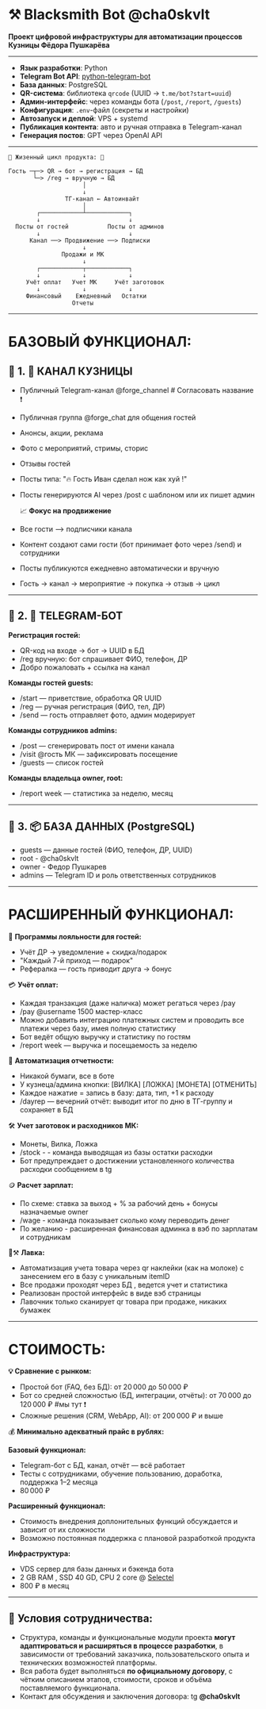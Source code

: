 # ⚒️ Blacksmith Bot @cha0skvlt  
**Проект цифровой инфраструктуры для автоматизации процессов Кузницы Фёдора Пушкарёва**

---
- **Язык разработки**: Python
- **Telegram Bot API**: [python-telegram-bot](https://github.com/python-telegram-bot/python-telegram-bot)  
- **База данных**: PostgreSQL
- **QR-система**: библиотека `qrcode` (UUID → `t.me/bot?start=uuid`)  
- **Админ-интерфейс**: через команды бота (`/post`, `/report`, `/guests`)  
- **Конфигурация**: `.env`-файл (секреты и настройки)  
- **Автозапуск и деплой**: VPS + systemd  
- **Публикация контента**: авто и ручная отправка в Telegram-канал  
- **Генерация постов**: GPT через OpenAI API
---

```text
🔁 Жизенный цикл продукта: 🔨

Гость ─┬─> QR → бот → регистрация → БД
       └─> /reg → вручную → БД
                     │
                     ↓
                ТГ-канал ← Автоинвайт
                     │
        ┌────────────┴────────────┐
        ↓                         ↓
  Посты от гостей           Посты от админов
        ↓                         ↓
      Канал ──> Продвижение ──> Подписки 
                     ↓
               Продажи и МК
                     ↓
        ┌────────────┬────────────┐
        ↓            ↓            ↓
     Учёт оплат   Учет МК     Учёт заготовок
        ↓            ↓            ↓
     Финансовый    Ежедневный   Остатки    
                  Отчеты
```

---
# БАЗОВЫЙ ФУНКЦИОНАЛ:

## 🔧 **1. 📣 КАНАЛ КУЗНИЦЫ**  

  - Публичный Telegram-канал @forge_channel                                 # Согласовать название ❗️
  - Публичная группа @forge_chat для общения гостей
  - Анонсы, акции, реклама
  - Фото с мероприятий, стримы, сторис
  - Отзывы гостей
  - Посты типа: "🔥 Гость Иван сделал нож как хуй !"
  - Посты генерируются AI через /post с шаблоном или их пишет админ

    📈 **Фокус на продвижение**

  - Все гости —> подписчики канала 
  - Контент создают сами гости (бот принимает фото через /send) и сотрудники
  - Посты публикуются ежедневно автоматически и вручную
  - Гость → канал → мероприятие → покупка → отзыв → цикл
---
## 🔧 **2. 🤖 TELEGRAM-БОТ**  

 **Регистрация гостей:**
  - QR-код на входе → бот → UUID в БД
  - /reg вручную: бот спрашивает ФИО, телефон, ДР
  - Добро пожаловать + ссылка на канал

 **Команды гостей guests:**
  - /start — приветствие, обработка QR UUID
  - /reg — ручная регистрация (ФИО, тел, ДР)        
  - /send — гость отправляет фото, админ модерирует

  **Команды сотрудников admins:**
  - /post — сгенерировать пост от имени канала
  - /visit @гость МК — зафиксировать посещение
  - /guests — список гостей

  **Команды владельца owner, root:**
  - /report week — статистика за неделю, месяц
---
## 🔧 **3. 📦 БАЗА ДАННЫХ (PostgreSQL)**
  - guests — данные гостей (ФИО, телефон, ДР, UUID)
  - root - @cha0skvlt
  - owner - Федор Пушкарев
  - admins — Telegram ID и роль ответственных сотрудников

---
# РАСШИРЕННЫЙ ФУНКЦИОНАЛ:

🎁 **Программы лояльности для гостей:**
  - Учёт ДР → уведомление + скидка/подарок
  - "Каждый 7-й приход — подарок"
  - Рефералка — гость приводит друга → бонус

💳 **Учёт оплат:**
  - Каждая транзакция (даже наличка) может регаться через /pay
  - /pay @username 1500 мастер-класс
  - Можно добавить интеграцию платежных систем и проводить 
    все платежи через базу, имея полную статистику
  - Бот ведёт общую выручку и статистику по гостям
  - /report week — выручка и посещаемость за неделю

🧾 **Автоматизация отчетности:**
  - Никакой бумаги, все в боте
  - У кузнеца/админа кнопки: [ВИЛКА] [ЛОЖКА] [МОНЕТА] [ОТМЕНИТЬ]
  - Каждое нажатие = запись в базу: дата, тип, +1 к расходу
  - /dayrep — вечерний отчёт: выводит итог по дню в ТГ-группу и сохраняет в БД

🛠️ **Учет заготовок и расходников МК:**
  - Монеты, Вилка, Ложка
  - /stock  - - команда выводящая из базы остатки расходки
  - Бот предупреждает о достижении установленного количества расходки сообщением в tg

🪙 **Расчет зарплат:**
  - По схеме: ставка за выход + % за рабочий день + бонусы назначаемые owner
  - /wage - команда показывает сколько кому переводить денег
  - По желанию - расширенная финансовая админка в вэб по зарплатам и сотрудникам

🧺⚒️ **Лавка:**
  - Автоматизация учета товара через qr наклейки (как на молоке) с занесением его в базу с уникальным itemID
  - Все продажи проходят через БД , ведется учет и статистика
  - Реализован простой интерфейс в виде вэб страницы
  - Лавочник только сканирует qr товара при продаже, никаких бумажек

---
# СТОИМОСТЬ:
**💡 Сравнение с рынком:**
 - Простой бот (FAQ, без БД): от 20 000 до 50 000 ₽
 - Бот со средней сложностью (БД, интеграции, отчёты): от 70 000 до 120 000 ₽   #мы тут ❗️
 - Сложные решения (CRM, WebApp, AI): от 200 000 ₽ и выше

💰 **Минимально адекватный прайс в рублях:**

**Базовый функционал:**
 - Telegram-бот с БД, канал, отчёт — всё работает 
 - Тесты c сотрудниками, обучение пользованию, доработка, поддержка 1–2 месяца
 - 80 000 ₽

**Расширенный функционал:**
 - Стоимость внедрения доплонительных функций обсуждается и зависит от их сложности 
 - Возможно постоянная поддержка с плановой разработкой продукта 

 **Инфраструктура:** 
 - VDS сервер для базы данных и бэкенда бота
 - 2 GB RAM  , SSD 40 GD, CPU 2 core @ [Selectel](https://vds.selectel.ru/)
 - 800 ₽ в месяц

 ---

## 📄 Условия сотрудничества:

 - Структура, команды и функциональные модули проекта **могут адаптироваться и расширяться в процессе разработки**, в зависимости от требований заказчика, пользовательского опыта и технических возможностей платформы.
 - Вся работа будет выполняться **по официальному договору**, с чётким описанием этапов, стоимости, сроков и объёма поставляемого функционала.  
 - Контакт для обсуждения и заключения договора: tg **@cha0skvlt**